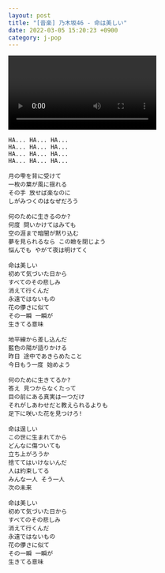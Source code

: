 ```yaml
---
layout: post
title: "[音楽] 乃木坂46 - 命は美しい"
date: 2022-03-05 15:20:23 +0900
category: j-pop
---
```


<div class="video-container">
    <video id="player" class="video-js vjs-default-skin vjs-big-play-centered" data-json="/public/json/j-pop/命は美しい.json"></video>
</div>

```
HA... HA... HA...
HA... HA... HA...
HA... HA... HA...
HA... HA... HA...

月の雫を背に受けて
一枚の葉が風に揺れる
その手 放せば楽なのに
しがみつくのはなぜだろう

何のために生きるのか?
何度 問いかけてはみても
空の涯まで暗闇が黙り込む
夢を見られるなら この瞼を閉じよう
悩んでも やがて夜は明けてく

命は美しい
初めて気づいた日から
すべてのその悲しみ
消えて行くんだ
永遠ではないもの
花の儚さに似て
その一瞬 一瞬が
生きてる意味

地平線から差し込んだ
藍色の陽が語りかける
昨日 途中であきらめたこと
今日もう一度 始めよう

何のために生きてるか?
答え 見つからなくたって
目の前にある真実は一つだけ
それがしあわせだと教えられるよりも
足下に咲いた花を見つけろ!

命は逞しい
この世に生まれてから
どんなに傷ついても
立ち上がろうか
捨ててはいけないんだ
人は約束してる
みんな一人 そう一人
次の未来

命は美しい
初めて気づいた日から
すべてのその悲しみ
消えて行くんだ
永遠ではないもの
花の儚さに似て
その一瞬 一瞬が
生きてる意味
```